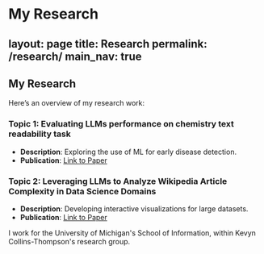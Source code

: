 <h1 class="bounce">My Research</h1

---
layout: page
title: Research
permalink: /research/
main_nav: true
---

## My Research

Here’s an overview of my research work:

### Topic 1: Evaluating LLMs performance on chemistry text readability task
- **Description**: Exploring the use of ML for early disease detection.
- **Publication**: [Link to Paper](#)

### Topic 2: Leveraging LLMs to Analyze Wikipedia Article Complexity in Data Science Domains
- **Description**: Developing interactive visualizations for large datasets.
- **Publication**: [Link to Paper](#)

I work for the University of Michigan's School of Information, within Kevyn Collins-Thompson's research group.
